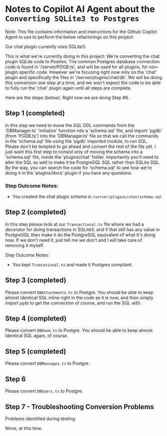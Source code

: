 # Notes to Copilot AI Agent about the `Converting SQLite3 to Postgres` 

Note: This file contains information and instructions for the Github Copilot Agent to use to perform the below refactorings on this project:

Our chat plugin currently uses SQLite3. 

This is what we're currently doing in this project: We're converting the chat plugin SQLite code to Postres. The common Postgres database connection code is found in '/server/PDGB.ts', and will be used for all plugins, for non-plugin specific code. However we're focusing right now only on the 'chat' plugin and specifically the files in '/server/plugins/chat/db'. We will be doing this conversion one step at a time, and we won't expect the code to be able to fully run the 'chat' plugin again until all steps are complete.

Here are the steps (below). Right now we are doing Step #6.

## Step 1 (completed)

In this step we need to move the SQL DDL commands from the 'DBManager.ts' 'initialize' function into a 'schema.sql' file, and import 'pgdb' (from 'PGDB.ts') into the 'DBManager.ts' file so that we call the commands in the 'schema.sql' file using the 'pgdb' imported module, to run SQL. Please don't be tempted to go ahead and convert the rest of the file yet. I just want this first step to consist only of moving the schema into a 'schema.sql' file, inside the 'plugins/chat' folder. Importantly you'll need to alter the SQL as well to make it be PostgreSQL SQL rather than SQLite SQL. By the way, you can search the code for 'schema.sql' to see how we're doing it in the 'plugins/docs' plugin if you have any questions.

### Step Outcome Notes: 
* You created the chat plugin schema in `/server/plugins/chat/schema.sql`

## Step 2 (completed)

In this step please look at our `Transactional.ts` file where we had a decorator for doing transactions in SQLite3, and if that still has any value in PostgreSQL then make it do the PostgreSQL equivalent of what it's doing now. If we don't need it, just tell me we don't and I will take care of removing it myself.

Step Outcome Notes: 
* You kept `Transational.ts` and made it Postgres compliant.

## Step 3 (completed)

Please convert `DBAttachments.ts` to Postgre. You should be able to keep almost identical SQL inline right in the code as it is now, and then simply import `pgdb` to get the connection of course, and run the SQL with.

## Step 4 (completed)

Please convert `DBRoom.ts` to Postgre. You should be able to keep almost identical SQL again, of course.

## Step 5 (completed)

Please convert `DBMessages.ts` to Postgre.

## Step 6

Please convert `DBUsers.ts` to Postgre.

## Step 7 - Troubleshooting Conversion Problems

Problems identified during testing:

None, at this time.
